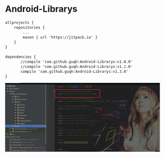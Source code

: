 # Android-Librarys

	allprojects {
		repositories {
			...
			maven { url 'https://jitpack.io' }
		}
	}
  
  	dependencies {
	       //compile 'com.github.guqh:Android-Librarys:v1.0.0'
	       //compile 'com.github.guqh:Android-Librarys:v1.1.0'
	       compile 'com.github.guqh:Android-Librarys:v1.3.0'
	}
![image](https://github.com/guqh/Android-Librarys/blob/master/MyApplication/app/src/main/res/mipmap-hdpi/info.jpg)

